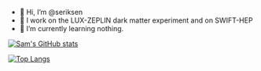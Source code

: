 - 👋 Hi, I’m @seriksen
- 👀 I work on the LUX-ZEPLIN dark matter experiment and on SWIFT-HEP
- 🌱 I’m currently learning nothing.


[![Sam's GitHub stats](https://github-readme-stats.vercel.app/api?username=seriksen&count_private=true&show_icons=true&theme=radical)](https://github.com/seriksen/)

[![Top Langs](https://github-readme-stats.vercel.app/api/top-langs/?username=seriksen&layout=compact&theme=radical)](https://github.com/anuraghazra/github-readme-stats)
<!---
seriksen/seriksen is a ✨ special ✨ repository because its `README.md` (this file) appears on your GitHub profile.
You can click the Preview link to take a look at your changes.
--->
